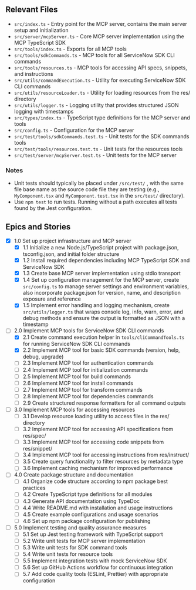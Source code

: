 ## Relevant Files

- `src/index.ts` - Entry point for the MCP server, contains the main server setup and initialization
- `src/server/mcpServer.ts` - Core MCP server implementation using the MCP TypeScript SDK
- `src/tools/index.ts` - Exports for all MCP tools
- `src/tools/sdkCommands.ts` - MCP tools for all ServiceNow SDK CLI commands
- `src/tools/resources.ts` - MCP tools for accessing API specs, snippets, and instructions
- `src/utils/commandExecution.ts` - Utility for executing ServiceNow SDK CLI commands
- `src/utils/resourceLoader.ts` - Utility for loading resources from the res/ directory
- `src/utils/logger.ts` - Logging utility that provides structured JSON logging with timestamps
- `src/types/index.ts` - TypeScript type definitions for the MCP server and tools
- `src/config.ts` - Configuration for the MCP server
- `src/test/tools/sdkCommands.test.ts` - Unit tests for the SDK commands tools
- `src/test/tools/resources.test.ts` - Unit tests for the resources tools
- `src/test/server/mcpServer.test.ts` - Unit tests for the MCP server

### Notes

- Unit tests should typically be placed under `/src/test/` , with the same file base name as the source code file they are testing (e.g., `MyComponent.tsx` and `MyComponent.test.tsx` in the `src/test/` directory).
- Use `npm test` to run tests. Running without a path executes all tests found by the Jest configuration.

## Epics and Stories

- [x] 1.0 Set up project infrastructure and MCP server
    - [x] 1.1 Initialize a new Node.js/TypeScript project with package.json, tsconfig.json, and initial folder structure
    - [x] 1.2 Install required dependencies including MCP TypeScript SDK and ServiceNow SDK
    - [x] 1.3 Create base MCP server implementation using stdio transport
    - [x] 1.4 Set up configuration management for the MCP server, create `src/config.ts` to manage server settings and environment variables, also incorporate package.json for version, name, and description exposure and reference
    - [x] 1.5 Implement error handling and logging mechanism, create `src/utils/logger.ts` that wraps console log, info, warn, error, and debug methods and ensure the output is formatted as JSON with a timestamp

- [ ] 2.0 Implement MCP tools for ServiceNow SDK CLI commands
    - [x] 2.1 Create command execution helper in `tools/cliCommandTools.ts` for running ServiceNow SDK CLI commands
    - [x] 2.2 Implement MCP tool for basic SDK commands (version, help, debug, upgrade)
    - [ ] 2.3 Implement MCP tool for authentication commands
    - [ ] 2.4 Implement MCP tool for initialization commands
    - [ ] 2.5 Implement MCP tool for build commands
    - [ ] 2.6 Implement MCP tool for install commands
    - [ ] 2.7 Implement MCP tool for transform commands
    - [ ] 2.8 Implement MCP tool for dependencies commands
    - [ ] 2.9 Create structured response formatters for all command outputs

- [ ] 3.0 Implement MCP tools for accessing resources
    - [ ] 3.1 Develop resource loading utility to access files in the res/ directory
    - [ ] 3.2 Implement MCP tool for accessing API specifications from res/spec/
    - [ ] 3.3 Implement MCP tool for accessing code snippets from res/snippet/
    - [ ] 3.4 Implement MCP tool for accessing instructions from res/instruct/
    - [ ] 3.5 Create query functionality to filter resources by metadata type
    - [ ] 3.6 Implement caching mechanism for improved performance

- [ ] 4.0 Create package structure and documentation
    - [ ] 4.1 Organize code structure according to npm package best practices
    - [ ] 4.2 Create TypeScript type definitions for all modules
    - [ ] 4.3 Generate API documentation using TypeDoc
    - [ ] 4.4 Write README.md with installation and usage instructions
    - [ ] 4.5 Create example configurations and usage scenarios
    - [ ] 4.6 Set up npm package configuration for publishing

- [ ] 5.0 Implement testing and quality assurance measures
    - [ ] 5.1 Set up Jest testing framework with TypeScript support
    - [ ] 5.2 Write unit tests for MCP server implementation
    - [ ] 5.3 Write unit tests for SDK command tools
    - [ ] 5.4 Write unit tests for resource tools
    - [ ] 5.5 Implement integration tests with mock ServiceNow SDK
    - [ ] 5.6 Set up GitHub Actions workflow for continuous integration
    - [ ] 5.7 Add code quality tools (ESLint, Prettier) with appropriate configuration
